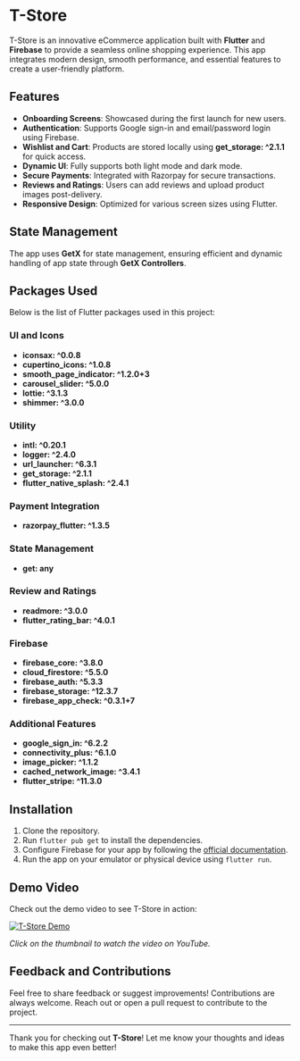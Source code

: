 # T-Store

T-Store is an innovative eCommerce application built with **Flutter** and **Firebase** to provide a seamless online shopping experience. This app integrates modern design, smooth performance, and essential features to create a user-friendly platform.

## Features
- **Onboarding Screens**: Showcased during the first launch for new users. 
- **Authentication**: Supports Google sign-in and email/password login using Firebase.
- **Wishlist and Cart**: Products are stored locally using **get_storage: ^2.1.1** for quick access.
- **Dynamic UI**: Fully supports both light mode and dark mode.
- **Secure Payments**: Integrated with Razorpay for secure transactions.
- **Reviews and Ratings**: Users can add reviews and upload product images post-delivery.
- **Responsive Design**: Optimized for various screen sizes using Flutter.

## State Management
The app uses **GetX** for state management, ensuring efficient and dynamic handling of app state through **GetX Controllers**.

## Packages Used
Below is the list of Flutter packages used in this project:

### UI and Icons
- **iconsax: ^0.0.8**
- **cupertino_icons: ^1.0.8**
- **smooth_page_indicator: ^1.2.0+3**
- **carousel_slider: ^5.0.0**
- **lottie: ^3.1.3**
- **shimmer: ^3.0.0**

### Utility
- **intl: ^0.20.1**
- **logger: ^2.4.0**
- **url_launcher: ^6.3.1**
- **get_storage: ^2.1.1**
- **flutter_native_splash: ^2.4.1**

### Payment Integration
- **razorpay_flutter: ^1.3.5**

### State Management
- **get: any**

### Review and Ratings
- **readmore: ^3.0.0**
- **flutter_rating_bar: ^4.0.1**

### Firebase
- **firebase_core: ^3.8.0**
- **cloud_firestore: ^5.5.0**
- **firebase_auth: ^5.3.3**
- **firebase_storage: ^12.3.7**
- **firebase_app_check: ^0.3.1+7**

### Additional Features
- **google_sign_in: ^6.2.2**
- **connectivity_plus: ^6.1.0**
- **image_picker: ^1.1.2**
- **cached_network_image: ^3.4.1**
- **flutter_stripe: ^11.3.0**

## Installation
1. Clone the repository.
2. Run `flutter pub get` to install the dependencies.
3. Configure Firebase for your app by following the [official documentation](https://firebase.google.com/docs/flutter/setup).
4. Run the app on your emulator or physical device using `flutter run`.

## Demo Video
Check out the demo video to see T-Store in action:

[![T-Store Demo](https://github-production-user-asset-6210df.s3.amazonaws.com/117553929/400210002-e3823a9f-bed4-4a2f-ab63-f417d5527a71.jpg?X-Amz-Algorithm=AWS4-HMAC-SHA256&X-Amz-Credential=AKIAVCODYLSA53PQK4ZA%2F20250105%2Fus-east-1%2Fs3%2Faws4_request&X-Amz-Date=20250105T152007Z&X-Amz-Expires=300&X-Amz-Signature=04ecb1953c39fb3c0968a0ce813548a31cb75213ba9fea3490c8643b317c3469&X-Amz-SignedHeaders=host)](https://www.youtube.com/watch?v=AsGzwR_FWok)

*Click on the thumbnail to watch the video on YouTube.*

## Feedback and Contributions
Feel free to share feedback or suggest improvements! Contributions are always welcome. Reach out or open a pull request to contribute to the project.

---

Thank you for checking out **T-Store**! Let me know your thoughts and ideas to make this app even better!
